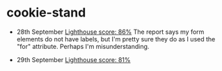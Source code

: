 # cookie-stand

- 28th September
  [Lighthouse score: 86%](./lighthouse280923.png)
  The report says my form elements do not have labels, but I'm pretty sure they do as I used the "for" attribute. Perhaps I'm misunderstanding.

- 29th September
  [Lighthouse score: 81%](./lighthouse2023-09-29.png)
